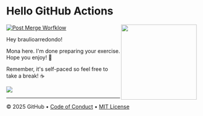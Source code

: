 # Hello GitHub Actions

<img src="https://octodex.github.com/images/Professortocat_v2.png" align="right" height="200px" />

[![Post Merge Worfklow](https://github.com/braulioarredondo/skills-hello-github-actions/actions/workflows/goodbye.yml/badge.svg)](https://github.com/braulioarredondo/skills-hello-github-actions/actions/workflows/goodbye.yml)

Hey braulioarredondo!

Mona here. I'm done preparing your exercise. Hope you enjoy! 💚

Remember, it's self-paced so feel free to take a break! ☕️

[![](https://img.shields.io/badge/Go%20to%20Exercise-%E2%86%92-1f883d?style=for-the-badge&logo=github&labelColor=197935)](https://github.com/braulioarredondo/skills-hello-github-actions/issues/1)

---

&copy; 2025 GitHub &bull; [Code of Conduct](https://www.contributor-covenant.org/version/2/1/code_of_conduct/code_of_conduct.md) &bull; [MIT License](https://gh.io/mit)

